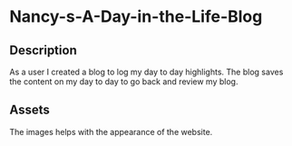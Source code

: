 # Nancy-s-A-Day-in-the-Life-Blog

## Description 
As a user I created a blog to log my day to day highlights. The blog saves the content on my day to day to go back and review my blog.

## Assets
The images helps with the appearance of the website.